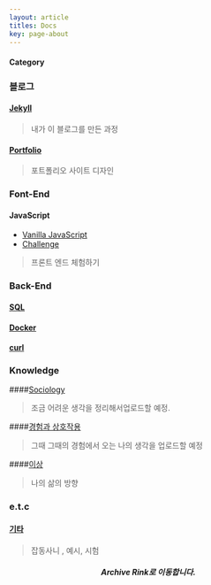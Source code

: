 ```yaml
---
layout: article
titles: Docs
key: page-about
---
```


#### Category

### 블로그
#### [Jekyll](https://dongsub-joung.github.io/archive.html?tag=Jekyll)
> 내가 이 블로그를 만든 과정   

#### [Portfolio](https://dongsub-joung.github.io/archive.html?tag=portfolio)
> 포트폴리오 사이트 디자인


### Font-End

#### JavaScript
  + [Vanilla JavaScript](https://dongsub-joung.github.io/archive.html?tag=vanilla+JavaScript)
  + [Challenge](https://dongsub-joung.github.io/archive.html?tag=VanillaJS+Challenge)
  > 프론트 엔드 체험하기   


### Back-End
#### [SQL](https://dongsub-joung.github.io/archive.html?tag=SQL)
#### [Docker]()
#### [curl]()



### Knowledge
####[Sociology](https://dongsub-joung.github.io/archive.html?tag=Sociology)
> 조금 어려운 생각을 정리해서업로드할 예정.

####[경험과 상호작용](https://dongsub-joung.github.io/archive.html?tag=%EC%9E%A1%EB%8B%B4)
> 그때 그때의 경험에서 오는 나의 생각을 업로드할 예정   

####[이상]()
> 나의 삶의 방향

### e.t.c
#### [기타](https://dongsub-joung.github.io/archive.html?tag=etc)
> 잡동사니 , 예시, 시험

##### <center> Archive Rink로 이동합니다. </center>
